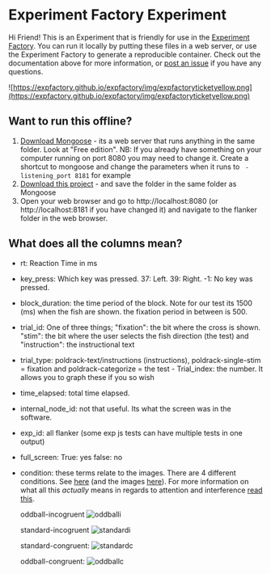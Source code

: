# Experiment Factory Experiment

Hi Friend! This is an Experiment that is friendly for use in the [Experiment Factory](https://expfactory.github.io/expfactory). You can run it locally by putting these files in a web server, or use the Experiment Factory to generate a reproducible container. Check out the documentation above for more information, or [post an issue](https://www.github.com/expfactory/expfactory/issues) if you have any questions.

![https://expfactory.github.io/expfactory/img/expfactoryticketyellow.png](https://expfactory.github.io/expfactory/img/expfactoryticketyellow.png)


## Want to run this offline?

1. [Download Mongoose](https://cesanta.com/binary.html) - its a web server that runs anything in the same folder. Look at "Free edition". NB: If you already have something on your computer running on port 8080 you may need to change it. Create a shortcut to mongoose and change the parameters when it runs to ` -listening_port 8181` for example
2. [Download this project](https://codeload.github.com/AceCentre/flanker-children/zip/master) - and save the folder in the same folder as Mongoose
3. Open your web browser and go to http://localhost:8080 (or http://localhost:8181 if you have changed it) and navigate to the flanker folder in the web browser.

## What does all the columns mean?

- rt: Reaction Time in ms
- key_press: Which key was pressed. 37: Left. 39: Right. -1: No key was pressed.
- block_duration: the time period of the block. Note for our test its 1500 (ms) when the fish are shown. the fixation period in between is 500. 
- trial_id: One of three things; "fixation": the bit where the cross is shown. "stim": the bit where the user selects the fish direction (the test) and "instruction": the instructional text
- trial_type: poldrack-text/instructions (instructions), poldrack-single-stim = fixation and poldrack-categorize = the test - Trial_index: the number. It allows you to graph these if you so wish
- time_elapsed: total time elapsed.
- internal_node_id: not that useful. Its what the screen was in the software.
- exp_id: all flanker (some exp js tests can have multiple tests in one output)
- full_screen: True: yes false: no
- condition: these terms relate to the images. There are 4 different conditions. See [here](https://github.com/AceCentre/flanker-children/blob/master/experiment.js#L60 ) (and the images [here](https://github.com/AceCentre/flanker-children/tree/master/images)). For more information on what all this *actually* means in regards to attention and interference [read this](http://dx.doi.org/10.1016/j.neuropsychologia.2014.10.002).

   oddball-incogruent ![oddballi](https://raw.githubusercontent.com/AceCentre/flanker-children/master/images/llrll.png)

   standard-incogruent ![standardi](https://raw.githubusercontent.com/AceCentre/flanker-children/master/images/rrlrr.png)

   standard-congruent: ![standardc](https://raw.githubusercontent.com/AceCentre/flanker-children/master/images/rrrrr.png)

   oddball-congruent: ![oddballc](https://raw.githubusercontent.com/AceCentre/flanker-children/master/images/lllll.png)

